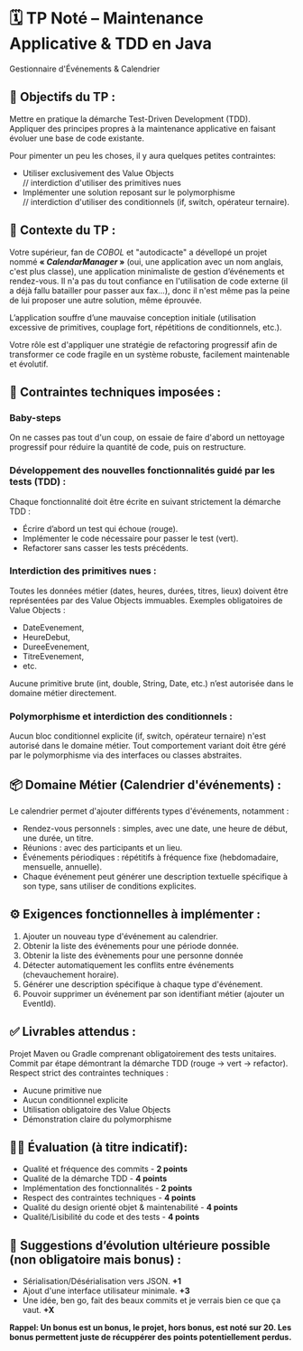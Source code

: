 # 🗓️ TP Noté – Maintenance Applicative & TDD en Java
Gestionnaire d'Événements & Calendrier


## 🎯 Objectifs du TP :
Mettre en pratique la démarche Test-Driven Development (TDD).  
Appliquer des principes propres à la maintenance applicative en faisant évoluer une base de code existante.  

Pour pimenter un peu les choses, il y aura quelques petites contraintes:
- Utiliser exclusivement des Value Objects  
// interdiction d'utiliser des primitives nues  
- Implémenter une solution reposant sur le polymorphisme  
// interdiction d'utiliser des conditionnels (if, switch, opérateur ternaire).


## 📌 Contexte du TP :
Votre supérieur, fan de *COBOL* et "autodicacte" a dévellopé un projet nommé **« *CalendarManager* »** (oui, une application avec un nom anglais, c'est plus classe), une application minimaliste de gestion d’événements et rendez-vous. Il n'a pas du tout confiance en l'utilisation de code externe (il a déjà fallu batailler pour passer aux fax...), donc il n'est même pas la peine de lui proposer une autre solution, même éprouvée. 

L’application souffre d’une mauvaise conception initiale (utilisation excessive de primitives, couplage fort, répétitions de conditionnels, etc.).

Votre rôle est d'appliquer une stratégie de refactoring progressif afin de transformer ce code fragile en un système robuste, facilement maintenable et évolutif.


## 🚧 Contraintes techniques imposées :

### Baby-steps
On ne casses pas tout d'un coup, on essaie de faire d'abord un nettoyage progressif pour réduire la quantité de code, puis on restructure.

### Développement des nouvelles fonctionnalités guidé par les tests (TDD) :
Chaque fonctionnalité doit être écrite en suivant strictement la démarche TDD :
- Écrire d’abord un test qui échoue (rouge).
- Implémenter le code nécessaire pour passer le test (vert).
- Refactorer sans casser les tests précédents.

### Interdiction des primitives nues :
Toutes les données métier (dates, heures, durées, titres, lieux) doivent être représentées par des Value Objects immuables.
Exemples obligatoires de Value Objects : 
- DateEvenement,
- HeureDebut,
- DureeEvenement,
- TitreEvenement,
- etc.

Aucune primitive brute (int, double, String, Date, etc.) n’est autorisée dans le domaine métier directement.

### Polymorphisme et interdiction des conditionnels :
Aucun bloc conditionnel explicite (if, switch, opérateur ternaire) n'est autorisé dans le domaine métier.
Tout comportement variant doit être géré par le polymorphisme via des interfaces ou classes abstraites.


## 📦 Domaine Métier (Calendrier d'événements) :

Le calendrier permet d'ajouter différents types d'événements, notamment :

- Rendez-vous personnels : simples, avec une date, une heure de début, une durée, un titre.  
- Réunions : avec des participants et un lieu.  
- Événements périodiques : répétitifs à fréquence fixe (hebdomadaire, mensuelle, annuelle).  
- Chaque événement peut générer une description textuelle spécifique à son type, sans utiliser de conditions explicites.


## ⚙️ Exigences fonctionnelles à implémenter :
1) Ajouter un nouveau type d'événement au calendrier.
2) Obtenir la liste des événements pour une période donnée.
3) Obtenir la liste des évènements pour une personne donnée
3) Détecter automatiquement les conflits entre événements (chevauchement horaire).
4) Générer une description spécifique à chaque type d'événement.
5) Pouvoir supprimer un événement par son identifiant métier (ajouter un EventId).


## ✅ Livrables attendus :
Projet Maven ou Gradle comprenant obligatoirement des tests unitaires.  
Commit par étape démontrant la démarche TDD (rouge → vert → refactor).  
Respect strict des contraintes techniques :
- Aucune primitive nue
- Aucun conditionnel explicite
- Utilisation obligatoire des Value Objects
- Démonstration claire du polymorphisme


## 🧑‍💻 Évaluation (à titre indicatif):
- Qualité et fréquence des commits - **2 points**
- Qualité de la démarche TDD - **4 points**
- Implémentation des fonctionnalités - **2 points**
- Respect des contraintes techniques - **4 points**
- Qualité du design orienté objet & maintenabilité - **4 points**
- Qualité/Lisibilité du code et des tests - **4 points**


## 🚀 Suggestions d’évolution ultérieure possible (non obligatoire mais bonus) :
- Sérialisation/Désérialisation vers JSON. **+1** 
- Ajout d'une interface utilisateur minimale. **+3**
- Une idée, ben go, fait des beaux commits et je verrais bien ce que ça vaut. **+X**

**Rappel: Un bonus est un bonus, le projet, hors bonus, est noté sur 20. Les bonus permettent juste de récuppérer des points potentiellement perdus.**